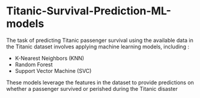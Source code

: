 # Titanic-Survival-Prediction-ML-models

The task of predicting Titanic passenger survival using the available data in the Titanic dataset involves applying machine learning models, including :

- K-Nearest Neighbors (KNN)
- Random Forest
- Support Vector Machine (SVC)

These models leverage the features in the dataset to provide predictions on whether a passenger survived or perished during the Titanic disaster
